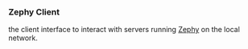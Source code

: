 ### Zephy Client
the client interface to interact with servers running [Zephy](https://github.com/Akadeax/Zephy) on the local network.
